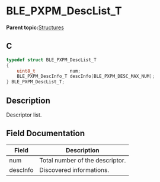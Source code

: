 # BLE\_PXPM\_DescList\_T

**Parent topic:**[Structures](GUID-CB548428-A46D-43EA-9047-32BC79F54282.md)

## C

```c
typedef struct BLE_PXPM_DescList_T
{
    uint8_t             num;
    BLE_PXPM_DescInfo_T descInfo[BLE_PXPM_DESC_MAX_NUM];
} BLE_PXPM_DescList_T;
```

## Description

Descriptor list.

## Field Documentation

|Field|Description|
|-----|-----------|
|num|Total number of the descriptor.|
|descInfo|Discovered informations.|


